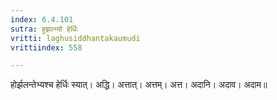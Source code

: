 ```yaml
---
index: 6.4.101
sutra: हुझल्भ्यो हेर्धिः
vritti: laghusiddhantakaumudi
vrittiindex: 558

---
```

होर्झलन्तेभ्यश्च हेर्धिः स्यात्। अद्धि। अत्तात्। अत्तम्। अत्त। अदानि। अदाव। अदाम॥